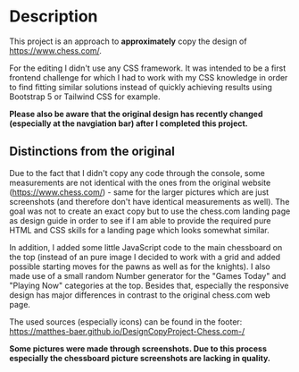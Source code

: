 # Description
This project is an approach to **approximately** copy the design of https://www.chess.com/.

For the editing I didn't use any CSS framework. It was intended to be a first frontend challenge for which I had to work with my CSS knowledge in order to find fitting similar solutions instead of quickly achieving results using Bootstrap 5 or Tailwind CSS for example.

**Please also be aware that the original design has recently changed (especially at the navgiation bar) after I completed this project.**

## Distinctions from the original
Due to the fact that I didn't copy any code through the console, some measurements are not identical with the ones from the original website (https://www.chess.com/) - same for the larger pictures which are just screenshots (and therefore don't have identical measurements as well). 
The goal was not to create an exact copy but to use the chess.com landing page as design guide in order to see if I am able to provide the required pure HTML and CSS skills for a landing page which looks somewhat similar.

In addition, I added some little JavaScript code to the main chessboard on the top (instead of an pure image I decided to work with a grid and added possible starting moves for the pawns as well as for the knights). I also made use of a small random Number generator for the "Games Today" and "Playing Now" categories at the top. Besides that, especially the responsive design has major differences in contrast to the original chess.com web page. 

The used sources (especially icons) can be found in the footer:
https://matthes-baer.github.io/DesignCopyProject-Chess.com-/

**Some pictures were made through screenshots. Due to this process especially the chessboard picture screenshots are lacking in quality.**

